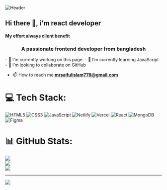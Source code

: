 ![Header](https://i.ibb.co/HKYLmC6/getting-git-right-1024x538-1024x585.jpg)

## Hi there 👋, i'm react developer
#### My effort always client benefit 
<h3 align="center">A passionate frontend developer from bangladesh</h3>
- 🔭 I’m currently working on this page. 
- 🌱 I’m currently learning JavaScript 
- 👯 I’m looking to collaborate on GitHub

- 📫 How to reach me **mrsaifulislam778@gmail.com**

 # 💻 Tech Stack:
![HTML5](https://img.shields.io/badge/html5-%23E34F26.svg?style=for-the-badge&logo=html5&logoColor=white) ![CSS3](https://img.shields.io/badge/css3-%231572B6.svg?style=for-the-badge&logo=css3&logoColor=white) ![JavaScript](https://img.shields.io/badge/javascript-%23323330.svg?style=for-the-badge&logo=javascript&logoColor=%23F7DF1E) ![Netlify](https://img.shields.io/badge/netlify-%23000000.svg?style=for-the-badge&logo=netlify&logoColor=#00C7B7) ![Vercel](https://img.shields.io/badge/vercel-%23000000.svg?style=for-the-badge&logo=vercel&logoColor=white) ![React](https://img.shields.io/badge/react-%2320232a.svg?style=for-the-badge&logo=react&logoColor=%2361DAFB) ![MongoDB](https://img.shields.io/badge/MongoDB-%234ea94b.svg?style=for-the-badge&logo=mongodb&logoColor=white) ![Figma](https://img.shields.io/badge/figma-%23F24E1E.svg?style=for-the-badge&logo=figma&logoColor=white)



# 📊 GitHub Stats:
![](https://github-readme-stats.vercel.app/api?username=mrsaiful778&theme=radical&hide_border=false&include_all_commits=false&count_private=false)<br/>
![](https://github-readme-streak-stats.herokuapp.com/?user=mrsaiful778&theme=radical&hide_border=false)<br/>
![](https://github-readme-stats.vercel.app/api/top-langs/?username=mrsaiful778&theme=radical&hide_border=false&include_all_commits=false&count_private=false&layout=compact)

---
[![](https://visitcount.itsvg.in/api?id=mrsaiful778&icon=0&color=0)](https://visitcount.itsvg.in)



